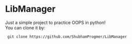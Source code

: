 # LibManager

Just a simple project to practice OOPS in python!\
You can clone it by:
                 
     git clone https://github.com/ShubhamProgmer/LibManager

